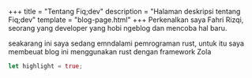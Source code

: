 +++
title = "Tentang Fiq;dev"
description = "Halaman deskripsi tentang Fiq;dev"
template = "blog-page.html"
+++
Perkenalkan saya Fahri Rizqi, seorang yang developer yang hobi ngeblog dan mencoba hal baru.

seakarang ini saya sedang emndalami pemrograman rust, untuk itu saya membeuat blog ini menggunakan rust dengan framework Zola 

```rust
let highlight = true;
```
